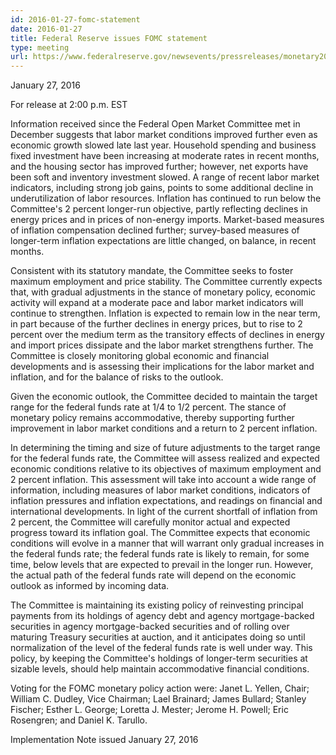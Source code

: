 ```yaml
---
id: 2016-01-27-fomc-statement
date: 2016-01-27
title: Federal Reserve issues FOMC statement
type: meeting
url: https://www.federalreserve.gov/newsevents/pressreleases/monetary20160127a.htm
---
```


January 27, 2016

For release at 2:00 p.m. EST

Information received since the Federal Open Market Committee met in December suggests that labor market conditions improved further even as economic growth slowed late last year. Household spending and business fixed investment have been increasing at moderate rates in recent months, and the housing sector has improved further; however, net exports have been soft and inventory investment slowed. A range of recent labor market indicators, including strong job gains, points to some additional decline in underutilization of labor resources. Inflation has continued to run below the Committee's 2 percent longer-run objective, partly reflecting declines in energy prices and in prices of non-energy imports. Market-based measures of inflation compensation declined further; survey-based measures of longer-term inflation expectations are little changed, on balance, in recent months.

Consistent with its statutory mandate, the Committee seeks to foster maximum employment and price stability. The Committee currently expects that, with gradual adjustments in the stance of monetary policy, economic activity will expand at a moderate pace and labor market indicators will continue to strengthen. Inflation is expected to remain low in the near term, in part because of the further declines in energy prices, but to rise to 2 percent over the medium term as the transitory effects of declines in energy and import prices dissipate and the labor market strengthens further. The Committee is closely monitoring global economic and financial developments and is assessing their implications for the labor market and inflation, and for the balance of risks to the outlook.

Given the economic outlook, the Committee decided to maintain the target range for the federal funds rate at 1/4 to 1/2 percent. The stance of monetary policy remains accommodative, thereby supporting further improvement in labor market conditions and a return to 2 percent inflation.

In determining the timing and size of future adjustments to the target range for the federal funds rate, the Committee will assess realized and expected economic conditions relative to its objectives of maximum employment and 2 percent inflation. This assessment will take into account a wide range of information, including measures of labor market conditions, indicators of inflation pressures and inflation expectations, and readings on financial and international developments. In light of the current shortfall of inflation from 2 percent, the Committee will carefully monitor actual and expected progress toward its inflation goal. The Committee expects that economic conditions will evolve in a manner that will warrant only gradual increases in the federal funds rate; the federal funds rate is likely to remain, for some time, below levels that are expected to prevail in the longer run. However, the actual path of the federal funds rate will depend on the economic outlook as informed by incoming data.

The Committee is maintaining its existing policy of reinvesting principal payments from its holdings of agency debt and agency mortgage-backed securities in agency mortgage-backed securities and of rolling over maturing Treasury securities at auction, and it anticipates doing so until normalization of the level of the federal funds rate is well under way. This policy, by keeping the Committee's holdings of longer-term securities at sizable levels, should help maintain accommodative financial conditions.

Voting for the FOMC monetary policy action were: Janet L. Yellen, Chair; William C. Dudley, Vice Chairman; Lael Brainard; James Bullard; Stanley Fischer; Esther L. George; Loretta J. Mester; Jerome H. Powell; Eric Rosengren; and Daniel K. Tarullo.

Implementation Note issued January 27, 2016